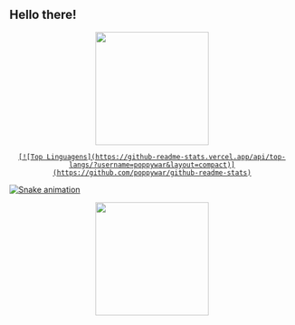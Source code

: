 ## Hello there!

<div align="center">
  <a href="https://github.com/poppywar">
  <img height="200em" src="https://github-readme-stats.vercel.app/api?username=poppywar&show_icons=true&theme=dracula&include_all_commits=true&count_private=true"/>


    [![Top Linguagens](https://github-readme-stats.vercel.app/api/top-langs/?username=poppywar&layout=compact)](https://github.com/poppywar/github-readme-stats)
 
</div>

  
  ![Snake animation](https://github.com/poppywar/poppywar/blob/output/github-contribution-grid-snake.svg)
 
</div>

<div align="center">
  <a href="https://github.com/poppywar">
    <img height="200em" src="https://github-readme-stats.vercel.app/api/top-langs/?username=poppywar&layout=compact"/>

